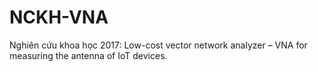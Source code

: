 # NCKH-VNA
Nghiên cứu khoa học 2017: Low-cost vector network analyzer – VNA for measuring the antenna of IoT devices.
